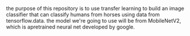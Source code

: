 the purpose of this repository is to use transfer learning to build an image classifier that can classify humans from horses using data from tensorflow.data. the model we're going to use will be from MobileNetV2, which is apretrained neural net developed by google. 